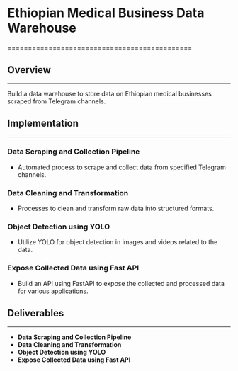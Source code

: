 # Ethiopian Medical Business Data Warehouse
=============================================

## Overview
---------------

Build a data warehouse to store data on Ethiopian medical businesses scraped from Telegram channels.

## Implementation
-----------------

### Data Scraping and Collection Pipeline

* Automated process to scrape and collect data from specified Telegram channels.

### Data Cleaning and Transformation

* Processes to clean and transform raw data into structured formats.

### Object Detection using YOLO

* Utilize YOLO for object detection in images and videos related to the data.

### Expose Collected Data using Fast API

* Build an API using FastAPI to expose the collected and processed data for various applications.

## Deliverables
---------------

* **Data Scraping and Collection Pipeline**
* **Data Cleaning and Transformation**
* **Object Detection using YOLO**
* **Expose Collected Data using Fast API**